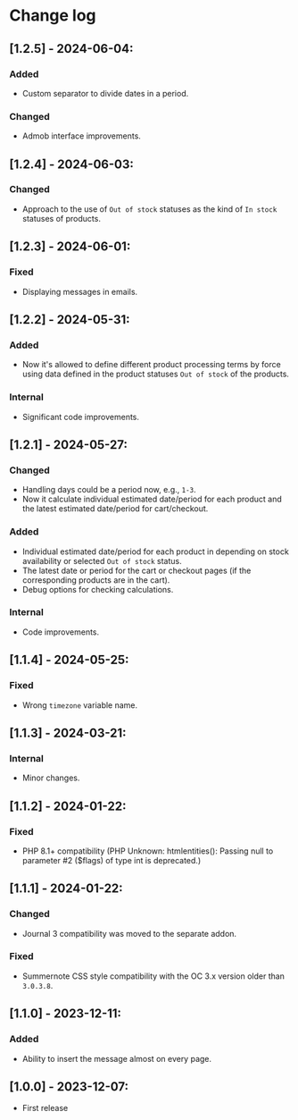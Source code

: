 # Change log

## [1.2.5] - 2024-06-04:
### Added
- Custom separator to divide dates in a period.
### Changed
- Admob interface improvements.

## [1.2.4] - 2024-06-03:
### Changed
- Approach to the use of `Out of stock` statuses as the kind of `In stock` statuses of products.

## [1.2.3] - 2024-06-01:
### Fixed
- Displaying messages in emails.

## [1.2.2] - 2024-05-31:
### Added
- Now it's allowed to define different product processing terms by force using data defined in the product statuses `Out of stock` of the products.
### Internal
- Significant code improvements.

## [1.2.1] - 2024-05-27:
### Changed
- Handling days could be a period now, e.g., `1-3`.
- Now it calculate individual estimated date/period for each product and the latest estimated date/period for cart/checkout.
### Added
- Individual estimated date/period for each product in depending on stock availability or selected `Out of stock` status.
- The latest date or period for the cart or checkout pages (if the corresponding products are in the cart).
- Debug options for checking calculations.
### Internal
- Code improvements.

## [1.1.4] - 2024-05-25:
### Fixed
- Wrong `timezone` variable name.

## [1.1.3] - 2024-03-21:
### Internal
- Minor changes.

## [1.1.2] - 2024-01-22:
### Fixed
- PHP 8.1+ compatibility (PHP Unknown:  htmlentities(): Passing null to parameter #2 ($flags) of type int is deprecated.)

## [1.1.1] - 2024-01-22:
### Changed
- Journal 3 compatibility was moved to the separate addon.
### Fixed
- Summernote CSS style compatibility with the OC 3.x version older than `3.0.3.8`.

## [1.1.0] - 2023-12-11:
### Added
- Ability to insert the message almost on every page.

## [1.0.0] - 2023-12-07:
- First release
